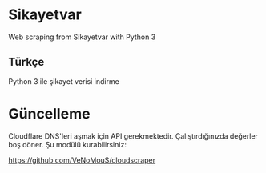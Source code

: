 # Sikayetvar

Web scraping from Sikayetvar with Python 3

## Türkçe

Python 3 ile şikayet verisi indirme

# Güncelleme

Cloudflare DNS'leri aşmak için API gerekmektedir. Çalıştırdığınızda değerler boş döner. Şu modülü kurabilirsiniz:

https://github.com/VeNoMouS/cloudscraper
